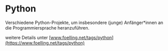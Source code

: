 # Python

Verschiedene Python-Projekte, um insbesondere (junge) Anfänger*innen an die Programmiersprache heranzuführen.

weitere Details unter [www.foelling.net/tags/python](https://www.foelling.net/tags/python)
